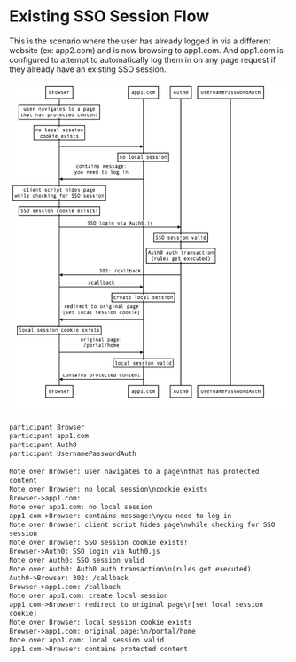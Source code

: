 # Existing SSO Session Flow

This is the scenario where the user has already logged in via a different website (ex: app2.com) and is now browsing to app1.com.
And app1.com is configured to attempt to automatically log them in on any page request if they already have an existing SSO session.

![](existing-sso-session.jpg)

```
participant Browser
participant app1.com
participant Auth0
participant UsernamePasswordAuth

Note over Browser: user navigates to a page\nthat has protected content
Note over Browser: no local session\ncookie exists
Browser->app1.com:
Note over app1.com: no local session
app1.com->Browser: contains message:\nyou need to log in
Note over Browser: client script hides page\nwhile checking for SSO session
Note over Browser: SSO session cookie exists!
Browser->Auth0: SSO login via Auth0.js
Note over Auth0: SSO session valid
Note over Auth0: Auth0 auth transaction\n(rules get executed)
Auth0->Browser: 302: /callback
Browser->app1.com: /callback
Note over app1.com: create local session
app1.com->Browser: redirect to original page\n[set local session cookie]
Note over Browser: local session cookie exists
Browser->app1.com: original page:\n/portal/home
Note over app1.com: local session valid
app1.com->Browser: contains protected content
```
